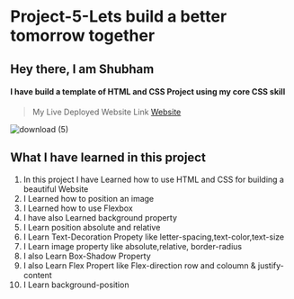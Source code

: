 # Project-5-Lets build a better tomorrow together

## Hey there, I am Shubham

#### I have build a template of HTML and CSS Project using my core CSS skill

> My Live Deployed Website Link [Website](https://venerable-pony-549d13.netlify.app)  

![download (5)](https://user-images.githubusercontent.com/101961231/182039073-7d31f81e-9514-48c7-8a8f-d63aa83c8fbb.png)


 ## What I have learned in this project

1. In this project I have Learned how to use HTML and CSS for building a beautiful Website  
2. I Learned how to position an image   
3. I Learned how to use Flexbox  
4. I have also Learned background property  
5. I Learn position absolute and relative  
6. I Learn Text-Decoration Propety like letter-spacing,text-color,text-size  
7. I Learn image property like absolute,relative, border-radius  
8. I also Learn Box-Shadow Property  
9. I also Learn Flex Propert like Flex-direction row and coloumn & justify-content  
10. I Learn background-position